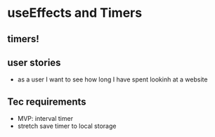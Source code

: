 # useEffects and Timers

## timers!

## user stories

- as a user I want to see how long I have spent lookinh at a website

## Tec requirements

- MVP: interval timer
- stretch save timer to local storage
